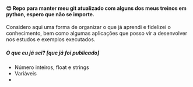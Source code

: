 #### 😊 Repo para manter meu git atualizado com alguns dos meus treinos em python, espero que não se importe.
Considero aqui uma forma de organizar o que já aprendi e fidelizei o conhecimento, bem como algumas aplicações que posso vir a desenvolver nos estudos e exemplos executados.

##### O que eu já sei? [que já foi publicado]
- Número inteiros, float e strings
- Variáveis
- 

